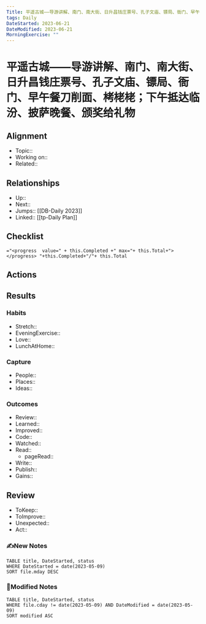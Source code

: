 ```yaml
---
Title: 平遥古城——导游讲解、南门、南大街、日升昌钱庄票号、孔子文庙、镖局、衙门、早午餐刀削面、栲栳栳；下午抵达临汾、披萨晚餐、颁奖给礼物
tags: Daily
DateStarted: 2023-06-21
DateModified: 2023-06-21
MorningExercise: ""
---
```

# 平遥古城——导游讲解、南门、南大街、日升昌钱庄票号、孔子文庙、镖局、衙门、早午餐刀削面、栲栳栳；下午抵达临汾、披萨晚餐、颁奖给礼物
## Alignment
- Topic::
- Working on::
- Related::
## Relationships
- Up:: 
- Next::
- Jumps:: [[DB-Daily 2023]]
- Linked:: [[tp-Daily Plan]]
## Checklist
`="<progress  value=" + this.Completed +" max="+ this.Total+"></progress> "+this.Completed+"/"+ this.Total`
## Actions
## Results 
### Habits
- Stretch::  
- EveningExercise::
- Love::
- LunchAtHome:: 
### Capture
- People:: 
- Places::
- Ideas:: 
### Outcomes
- Review::  
- Learned::
- Improved:: 
- Code::
- Watched::
- Read:: 
	- pageRead::
- Write::
- Publish::
- Gains::
## Review
- ToKeep::  
- ToImprove::  
- Unexpected::  
- Act::
### ✍️New Notes

```dataview
TABLE title, DateStarted, status
WHERE DateStarted = date(2023-05-09)
SORT file.mday DESC
```

### 📝Modified Notes

```dataview
TABLE title, DateStarted, status
WHERE file.cday != date(2023-05-09) AND DateModified = date(2023-05-09)
SORT modified ASC
```
